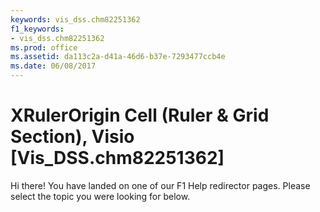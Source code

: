 ```yaml
---
keywords: vis_dss.chm82251362
f1_keywords:
- vis_dss.chm82251362
ms.prod: office
ms.assetid: da113c2a-d41a-46d6-b37e-7293477ccb4e
ms.date: 06/08/2017
---
```



# XRulerOrigin Cell (Ruler &amp; Grid Section), Visio [Vis_DSS.chm82251362] 

Hi there! You have landed on one of our F1 Help redirector pages. Please select the topic you were looking for below.



